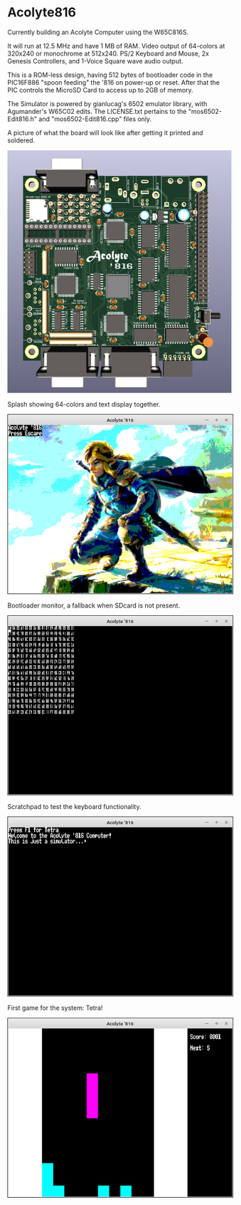 # Acolyte816

Currently building an Acolyte Computer using the W65C816S.

It will run at 12.5 MHz and have 1 MB of RAM.  Video output of 64-colors at 320x240 or monochrome at 512x240.  PS/2 Keyboard and Mouse, 2x Genesis Controllers, and 1-Voice Square wave audio output.

This is a ROM-less design, having 512 bytes of bootloader code in the PIC16F886 "spoon feeding" the '816 on power-up or reset.  After that the PIC controls the MicroSD Card to access up to 2GB of memory.

The Simulator is powered by gianlucag's 6502 emulator library, with Agumander's W65C02 edits.  The LICENSE.txt pertains to the "mos6502-Edit816.h" and "mos6502-Edit816.cpp" files only.

A picture of what the board will look like after getting it printed and soldered.

<kbd>
<img src="Acolyte816-Routed.png">
</kbd>

Splash showing 64-colors and text display together.

<img style="padding:1px;border:thin solid black;" src="Simulator-Splash.png">

Bootloader monitor, a fallback when SDcard is not present.

<img style="padding:1px;border:thin solid black;" src="Simulator-Bootloader.png">

Scratchpad to test the keyboard functionality.

<img style="padding:1px;border:thin solid black;" src="Simulator-Scratch.png">

First game for the system: Tetra!

<img style="padding:1px;border:thin solid black;" src="Simulator-Tetra.png">

